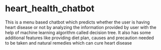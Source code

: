 # heart_health_chatbot
This is a menu based chatbot which predicts whether the user is having heart disease or not by analyzing the information provided by user with the help of machine learning algorithm called decision tree. It also has some additional features like providing diet plan, causes and precaution needed to be taken and natural remedies which can cure heart disease
